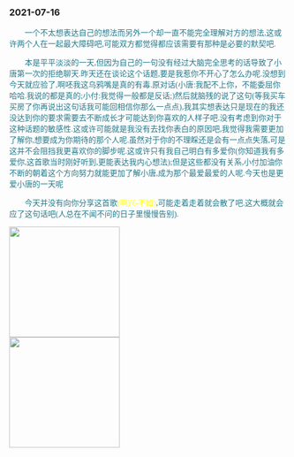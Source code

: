 ### 2021-07-16

  <p style="text-indent:2em; color: #25798a; font-family: Brush Script MT, Brush Script Std, cursive">
    一个不太想表达自己的想法而另外一个却一直不能完全理解对方的想法,这或许两个人在一起最大障碍吧,可能双方都觉得都应该需要有那种是必要的默契吧.
  </p>

  <p style="text-indent:2em; color: #25798a; font-family: Brush Script MT, Brush Script Std, cursive">
    本是平平淡淡的一天,但因为自己的一句没有经过大脑完全思考的话导致了小唐第一次的拒绝聊天.昨天还在谈论这个话题,要是我惹你不开心了怎么办呢.没想到今天就应验了,啊呸我这乌鸦嘴是真的有毒.原对话(小唐:我配不上你，不能委屈你哈哈.我说的都是真的;小付:我觉得一般都是反话;)然后就脑残的说了这句(等我买车买房了你再说出这句话我可能回相信你那么一点点),我其实想表达只是现在的我还没达到你的要求需要去不断成长才可能达到你喜欢的人样子吧.没有考虑到你对于这种话题的敏感性.这或许可能就是我没有去找你表白的原因吧,我觉得我需要更加了解你,想要成为你期待的那个人呢.虽然对于你的不理睬还是会有一点点失落,可是这并不会阻挡我更喜欢你的脚步呢.这或许只有我自己明白有多爱你(你知道我有多爱你,这首歌当时刚好听到,更能表达我内心想法);但是这些都没有关系,小付加油你不断的朝着这个方向努力就能更加了解小唐,成为那个最爱最爱的人呢.今天也是更爱小唐的一天呢
  </p>

  <p style="text-indent:2em; color: #25798a; font-family: Brush Script MT, Brush Script Std, cursive">
    今天并没有向你分享这首歌<span style="color:yellow">(啊兴-不如)</span>,可能走着走着就会散了吧.这大概就会应了这句话吧(人总在不闻不问的日子里慢慢告别).
  </p>

  <img src="/loveMollyrui/dariyLove/log/../mollyImage/mollyU.jpg" style="width: 200px"/>

  <br/>
  
  <img src="/loveMollyrui/dariyLove/log/../mollyImage/mollyDariy3.jpg" style="width: 200px" alert="大水壶"/>
